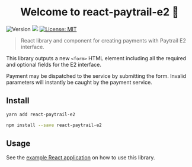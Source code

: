 <h1 align="center">Welcome to react-paytrail-e2 👋</h1>
<p>
  <img alt="Version" src="https://img.shields.io/badge/version-1.0.0-blue.svg?cacheSeconds=2592000" />
  <img src="https://img.shields.io/badge/node-%3E%3D10-blue.svg" />
  <a href="#" target="_blank">
    <img alt="License: MIT" src="https://img.shields.io/badge/License-MIT-yellow.svg" />
  </a>
</p>

> React library and component for creating payments with Paytrail E2 interface.

This library outputs a new `<form>` HTML element including all the required and optional fields for the E2 interface.

Payment may be dispatched to the service by submitting the form. Invalid parameters will instantly be caught by the payment service.

## Install

```sh
yarn add react-paytrail-e2

npm install --save react-paytrail-e2
```

## Usage

See the [example React application](example/README.md) on how to use this library.
